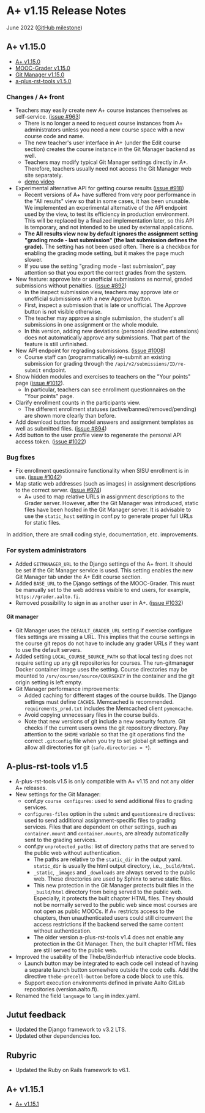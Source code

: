 # A+ v1.15 Release Notes

June 2022 ([GitHub milestone](https://github.com/apluslms/a-plus/milestone/11?closed=1))

## A+ v1.15.0

* [A+ v1.15.0](https://github.com/apluslms/a-plus/releases/tag/v1.15.0)
* [MOOC-Grader v1.15.0](https://github.com/apluslms/mooc-grader/releases/tag/v1.15.0)
* [Git Manager v1.15.0](https://github.com/apluslms/gitmanager/releases/tag/v1.15.0)
* [a-plus-rst-tools v1.5.0](https://github.com/apluslms/a-plus-rst-tools/releases/tag/v1.5.0)


### Changes / A+ front

* Teachers may easily create new A+ course instances themselves as self-service. ([issue #963](https://github.com/apluslms/a-plus/issues/963))
  - There is no longer a need to request course instances from A+ administrators
    unless you need a new course space with a new course code and name.
  - The new teacher's user interface in A+ (under the Edit course section) creates
    the course instance in the Git Manager backend as well.
  - Teachers may modify typical Git Manager settings directly in A+.
    Therefore, teachers usually need not access the Git Manager web site separately.
  - [demo video](https://aalto.cloud.panopto.eu/Panopto/Pages/Viewer.aspx?id=c65fa197-d82a-4732-9503-ae710064f733)
* Experimental alternative API for getting course results ([issue #918](https://github.com/apluslms/a-plus/issues/918))
  - Recent versions of A+ have suffered from very poor performance in the "All results" view so that in some cases, it has
    been unusable. We implemented an experimental alternative of the API endpoint used by the view, to test its efficiency in production environment. This will be replaced by a finalized implementation later, so this
    API is temporary, and not intended to be used by external applications.
  - **The All results view now by default ignores the assignment setting "grading mode - last submission" (the last submission defines the grade).**
    The setting has not been used often. There is a checkbox for enabling the grading mode setting, but it makes the page much slower.
  - If you use the setting "grading mode - last submission", pay attention so that you export the correct grades from the system.
* New feature: approve late or unofficial submissions as normal, graded submissions without penalties. ([issue #892](https://github.com/apluslms/a-plus/issues/892))
  - In the inspect submission view, teachers may approve late or unofficial submissions with a new Approve button.
  - First, inspect a submission that is late or unofficial. The Approve button is not visible otherwise.
  - The teacher may approve a single submission, the student's all submissions in one assignment or the whole module.
  - In this version, adding new deviations (personal deadline extensions) does not automatically approve any submissions.
    That part of the feature is still unfinished.
* New API endpoint for regrading submissions. ([issue #1008](https://github.com/apluslms/a-plus/issues/1008))
  - Course staff can (programmatically) re-submit an existing submission for grading through the `/api/v2/submissions/ID/re-submit` endpoint.
* Show hidden modules and exercises to teachers on the "Your points" page ([issue #1012](https://github.com/apluslms/a-plus/issues/1012)).
  - In particular, teachers can see enrollment questionnaires on the "Your points" page.
* Clarify enrollment counts in the participants view.
  - The different enrollment statuses (active/banned/removed/pending) are shown more clearly than before.
* Add download button for model answers and assignment templates as well as submitted files. ([issue #894](https://github.com/apluslms/a-plus/issues/894))
* Add button to the user profile view to regenerate the personal API access token. ([issue #1022](https://github.com/apluslms/a-plus/issues/1022))

### Bug fixes

* Fix enrollment questionnaire functionality when SISU enrollment is in use. ([issue #1042](https://github.com/apluslms/a-plus/issues/1042))
* Map static web addresses (such as images) in assignment descriptions to the correct server. ([issue #974](https://github.com/apluslms/a-plus/issues/974))
  - A+ used to map relative URLs in assignment descriptions to the Grader server.
    However, after the Git Manager was introduced, static files have been hosted in the Git Manager server.
    It is advisable to use the `static_host` setting in conf.py to generate proper full URLs for static files.

In addition, there are small coding style, documentation, etc. improvements.

### For system administrators

* Added `GITMANAGER_URL` to the Django settings of the A+ front.
  It should be set if the Git Manager service is used.
  This setting enables the new Git Manager tab under the A+ Edit course section.
* Added `BASE_URL` to the Django settings of the MOOC-Grader.
  This must be manually set to the web address visible to end users, for example, `https://grader.aalto.fi`.
* Removed possibility to sign in as another user in A+. ([issue #1032](https://github.com/apluslms/a-plus/issues/1032))

#### Git manager

* Git Manager uses the `DEFAULT_GRADER_URL` setting if exercise configure files settings are missing a URL.
  This implies that the course settings in the course git repos do not have to include any grader URLs if they want to use the default servers.
* Added setting `LOCAL_COURSE_SOURCE_PATH` so that local testing does not require setting up any git repositories for courses.
  The run-gitmanager Docker container image uses the setting.
  Course directories may be mounted to `/srv/courses/source/COURSEKEY` in the container and the git origin setting is left empty.
* Git Manager performance improvements:
  - Added caching for different stages of the course builds. The Django settings must define `CACHES`.
    Memcached is recommended. `requirements_prod.txt` includes the Memcached client `pymemcache`.
  - Avoid copying unnecessary files in the course builds.
  - Note that new versions of git include a new security feature. Git checks if the current users owns the git repository directory.
    Pay attention to the `$HOME` variable so that the git operations find the correct `.gitconfig` file
    when you try to set global git settings and allow all directories for git (`safe.directories = *`).


## A-plus-rst-tools v1.5

* A-plus-rst-tools v1.5 is only compatible with A+ v1.15 and not any older A+ releases.
* New settings for the Git Manager:
  - conf.py `course configures`: used to send additional files to grading services.
  - `configures-files` option in the `submit` and `questionnaire` directives:
    used to send additional assignment-specific files to grading services.
    Files that are dependent on other settings, such as `container.mount` and `container.mounts`,
    are already automatically sent to the grading services.
  - conf.py `unprotected_paths`: list of directory paths that are served to the public web without authentication.
    + The paths are relative to the `static_dir` in the output yaml.
      `static_dir` is usually the html output directory, i.e., `_build/html`.
    + `_static`, `_images` and `_downloads` are always served to the public web.
      These directories are used by Sphinx to serve static files.
    + This new protection in the Git Manager protects built files in the `_build/html` directory from being served to the public web.
      Especially, it protects the built chapter HTML files.
      They should not be normally served to the public web since most courses are not open as public MOOCs.
      If A+ restricts access to the chapters, then unauthenticated users could still circumvent the access restrictions
      if the backend served the same content without authentication.
    + The older version a-plus-rst-tools v1.4 does not enable any protection in the Git Manager.
      Then, the built chapter HTML files are still served to the public web.
* Improved the usability of the Thebe/BinderHub interactive code blocks.
  - Launch button may be integrated to each code cell instead of having a separate launch button somewhere outside the code cells.
    Add the directive `thebe-precell-button` before a code block to use this.
  - Support execution environments defined in private Aalto GitLab repositories (version.aalto.fi).
* Renamed the field `language` to `lang` in index.yaml.


## Jutut feedback

* Updated the Django framework to v3.2 LTS.
* Updated other dependencies too.


## Rubyric

* Updated the Ruby on Rails framework to v6.1.


## A+ v1.15.1

* [A+ v1.15.1](https://github.com/apluslms/a-plus/releases/tag/v1.15.1)
